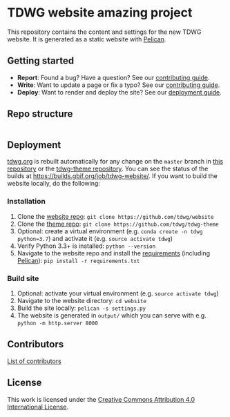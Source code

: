 # TDWG website amazing project

This repository contains the content and settings for the new TDWG website. It is generated as a static website with [Pelican](http://docs.getpelican.com/).

## Getting started

* **Report**: Found a bug? Have a question? See our [contributing guide](.github/CONTRIBUTING.md).
* **Write**: Want to update a page or fix a typo? See our [contributing guide](.github/CONTRIBUTING.md).
* **Deploy**: Want to render and deploy the site? See our [deployment guide](#deployment).

## Repo structure

```

```

## Deployment

[tdwg.org](https://www.tdwg.org) is rebuilt automatically for any change on the `master` branch in [this repository](https://github.com/tdwg/website) or the [tdwg-theme repository](https://github.com/tdwg/tdwg-theme). You can see the status of the builds at <https://builds.gbif.org/job/tdwg-website/>. If you want to build the website locally, do the following:

### Installation

1. Clone the [website repo](https://github.com/tdwg/website): `git clone https://github.com/tdwg/website`
2. Clone the [theme repo](https://github.com/tdwg/tdwg-theme): `git clone https://github.com/tdwg/tdwg-theme`
3. Optional: create a virtual environment (e.g. `conda create -n tdwg python=3.7`) and activate it (e.g. `source activate tdwg`)
4. Verify Python 3.3+ is installed: `python --version`
5. Navigate to the website repo and install the [requirements](requirements.txt) (including [Pelican](http://docs.getpelican.com/en/stable/install.html)): `pip install -r requirements.txt`

### Build site

1. Optional: activate your virtual environment (e.g. `source activate tdwg`)
2. Navigate to the website directory: `cd website`
3. Build the site locally: `pelican -s settings.py`
4. The website is generated in `output/` which you can serve with e.g. `python -m http.server 8000`

## Contributors

[List of contributors](https://github.com/tdwg/website/contributors)

## License

This work is licensed under the [Creative Commons Attribution 4.0 International License](https://creativecommons.org/licenses/by/4.0/).
